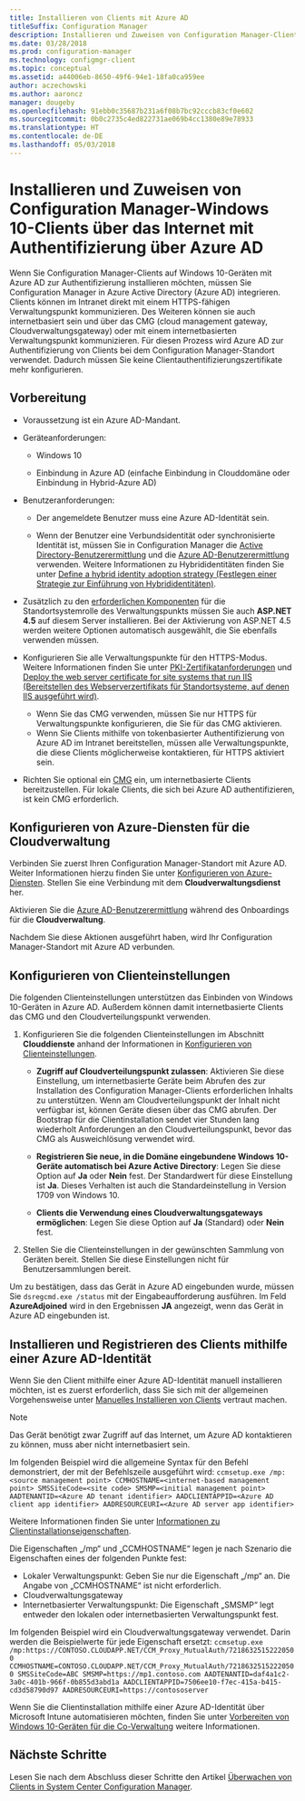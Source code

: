 ```yaml
---
title: Installieren von Clients mit Azure AD
titleSuffix: Configuration Manager
description: Installieren und Zuweisen von Configuration Manager-Clients auf Windows 10-Geräten mithilfe von Azure Active Directory zur Authentifizierung
ms.date: 03/28/2018
ms.prod: configuration-manager
ms.technology: configmgr-client
ms.topic: conceptual
ms.assetid: a44006eb-8650-49f6-94e1-18fa0ca959ee
author: aczechowski
ms.author: aaroncz
manager: dougeby
ms.openlocfilehash: 91ebb0c35687b231a6f08b7bc92cccb83cf0e602
ms.sourcegitcommit: 0b0c2735c4ed822731ae069b4cc1380e89e78933
ms.translationtype: HT
ms.contentlocale: de-DE
ms.lasthandoff: 05/03/2018
---
```

# <a name="install-and-assign-configuration-manager-windows-10-clients-using-azure-ad-for-authentication"></a>Installieren und Zuweisen von Configuration Manager-Windows 10-Clients über das Internet mit Authentifizierung über Azure AD

Wenn Sie Configuration Manager-Clients auf Windows 10-Geräten mit Azure AD zur Authentifizierung installieren möchten, müssen Sie Configuration Manager in Azure Active Directory (Azure AD) integrieren. Clients können im Intranet direkt mit einem HTTPS-fähigen Verwaltungspunkt kommunizieren. Des Weiteren können sie auch internetbasiert sein und über das CMG (cloud management gateway, Cloudverwaltungsgateway) oder mit einem internetbasierten Verwaltungspunkt kommunizieren. Für diesen Prozess wird Azure AD zur Authentifizierung von Clients bei dem Configuration Manager-Standort verwendet. Dadurch müssen Sie keine Clientauthentifizierungszertifikate mehr konfigurieren.



## <a name="before-you-begin"></a>Vorbereitung

- Voraussetzung ist ein Azure AD-Mandant.  

- Geräteanforderungen:  

    - Windows 10  

    - Einbindung in Azure AD (einfache Einbindung in Clouddomäne oder Einbindung in Hybrid-Azure AD)  

- Benutzeranforderungen:  

    - Der angemeldete Benutzer muss eine Azure AD-Identität sein.   

    - Wenn der Benutzer eine Verbundsidentität oder synchronisierte Identität ist, müssen Sie in Configuration Manager die [Active Directory-Benutzerermittlung](/sccm/core/servers/deploy/configure/about-discovery-methods#bkmk_aboutUser) und die [Azure AD-Benutzerermittlung](/sccm/core/servers/deploy/configure/about-discovery-methods#azureaddisc) verwenden. Weitere Informationen zu Hybrididentitäten finden Sie unter [Define a hybrid identity adoption strategy (Festlegen einer Strategie zur Einführung von Hybrididentitäten)](/azure/active-directory/active-directory-hybrid-identity-design-considerations-identity-adoption-strategy).<!--497750-->  

- Zusätzlich zu den [erforderlichen Komponenten](/sccm/core/plan-design/configs/site-and-site-system-prerequisites#bkmk_2012MPpreq) für die Standortsystemrolle des Verwaltungspunkts müssen Sie auch **ASP.NET 4.5** auf diesem Server installieren. Bei der Aktivierung von ASP.NET 4.5 werden weitere Optionen automatisch ausgewählt, die Sie ebenfalls verwenden müssen.  

- Konfigurieren Sie alle Verwaltungspunkte für den HTTPS-Modus. Weitere Informationen finden Sie unter [PKI-Zertifikatanforderungen](/sccm/core/plan-design/network/pki-certificate-requirements) und [Deploy the web server certificate for site systems that run IIS (Bereitstellen des Webserverzertifikats für Standortsysteme, auf denen IIS ausgeführt wird)](/sccm/core/plan-design/network/example-deployment-of-pki-certificates#BKMK_webserver2008_cm2012).  
    - Wenn Sie das CMG verwenden, müssen Sie nur HTTPS für Verwaltungspunkte konfigurieren, die Sie für das CMG aktivieren.
    - Wenn Sie Clients mithilfe von tokenbasierter Authentifizierung von Azure AD im Intranet bereitstellen, müssen alle Verwaltungspunkte, die diese Clients möglicherweise kontaktieren, für HTTPS aktiviert sein. 

- Richten Sie optional ein [CMG](/sccm/core/clients/manage/cmg/plan-cloud-management-gateway) ein, um internetbasierte Clients bereitzustellen. Für lokale Clients, die sich bei Azure AD authentifizieren, ist kein CMG erforderlich.  


## <a name="configure-azure-services-for-cloud-management"></a>Konfigurieren von Azure-Diensten für die Cloudverwaltung

Verbinden Sie zuerst Ihren Configuration Manager-Standort mit Azure AD. Weiter Informationen hierzu finden Sie unter [Konfigurieren von Azure-Diensten](/sccm/core/servers/deploy/configure/azure-services-wizard). Stellen Sie eine Verbindung mit dem **Cloudverwaltungsdienst** her.

Aktivieren Sie die [Azure AD-Benutzerermittlung](/sccm/core/servers/deploy/configure/configure-discovery-methods#azureaadisc) während des Onboardings für die **Cloudverwaltung**. 

Nachdem Sie diese Aktionen ausgeführt haben, wird Ihr Configuration Manager-Standort mit Azure AD verbunden. 



## <a name="configure-client-settings"></a>Konfigurieren von Clienteinstellungen

Die folgenden Clienteinstellungen unterstützen das Einbinden von Windows 10-Geräten in Azure AD. Außerdem können damit internetbasierte Clients das CMG und den Cloudverteilungspunkt verwenden.

1.  Konfigurieren Sie die folgenden Clienteinstellungen im Abschnitt **Clouddienste** anhand der Informationen in [Konfigurieren von Clienteinstellungen](/sccm/core/clients/deploy/configure-client-settings).  

    - **Zugriff auf Cloudverteilungspunkt zulassen**: Aktivieren Sie diese Einstellung, um internetbasierte Geräte beim Abrufen des zur Installation des Configuration Manager-Clients erforderlichen Inhalts zu unterstützen. Wenn am Cloudverteilungspunkt der Inhalt nicht verfügbar ist, können Geräte diesen über das CMG abrufen. Der Bootstrap für die Clientinstallation sendet vier Stunden lang wiederholt Anforderungen an den Cloudverteilungspunkt, bevor das CMG als Ausweichlösung verwendet wird.<!--495533-->  

    - **Registrieren Sie neue, in die Domäne eingebundene Windows 10-Geräte automatisch bei Azure Active Directory**: Legen Sie diese Option auf **Ja** oder **Nein** fest. Der Standardwert für diese Einstellung ist **Ja**. Dieses Verhalten ist auch die Standardeinstellung in Version 1709 von Windows 10.

    - **Clients die Verwendung eines Cloudverwaltungsgateways ermöglichen**: Legen Sie diese Option auf **Ja** (Standard) oder **Nein** fest.  

2.  Stellen Sie die Clienteinstellungen in der gewünschten Sammlung von Geräten bereit. Stellen Sie diese Einstellungen nicht für Benutzersammlungen bereit.

Um zu bestätigen, dass das Gerät in Azure AD eingebunden wurde, müssen Sie `dsregcmd.exe /status` mit der Eingabeaufforderung ausführen. Im Feld **AzureAdjoined** wird in den Ergebnissen **JA** angezeigt, wenn das Gerät in Azure AD eingebunden ist.



## <a name="install-and-register-the-client-using-azure-ad-identity"></a>Installieren und Registrieren des Clients mithilfe einer Azure AD-Identität

Wenn Sie den Client mithilfe einer Azure AD-Identität manuell installieren möchten, ist es zuerst erforderlich, dass Sie sich mit der allgemeinen Vorgehensweise unter [Manuelles Installieren von Clients](/sccm/core/clients/deploy/deploy-clients-to-windows-computers#BKMK_Manual) vertraut machen. 

 > [!Note]  
 > Das Gerät benötigt zwar Zugriff auf das Internet, um Azure AD kontaktieren zu können, muss aber nicht internetbasiert sein. 

Im folgenden Beispiel wird die allgemeine Syntax für den Befehl demonstriert, der mit der Befehlszeile ausgeführt wird: `ccmsetup.exe /mp:<source management point> CCMHOSTNAME=<internet-based management point> SMSSiteCode=<site code> SMSMP=<initial management point> AADTENANTID=<Azure AD tenant identifier> AADCLIENTAPPID=<Azure AD client app identifier> AADRESOURCEURI=<Azure AD server app identifier>`

Weitere Informationen finden Sie unter [Informationen zu Clientinstallationseigenschaften](/sccm/core/clients/deploy/about-client-installation-properties).

Die Eigenschaften „/mp“ und „CCMHOSTNAME“ legen je nach Szenario die Eigenschaften eines der folgenden Punkte fest:
- Lokaler Verwaltungspunkt: Geben Sie nur die Eigenschaft „/mp“ an. Die Angabe von „CCMHOSTNAME“ ist nicht erforderlich.
- Cloudverwaltungsgateway
- Internetbasierter Verwaltungspunkt: Die Eigenschaft „SMSMP“ legt entweder den lokalen oder internetbasierten Verwaltungspunkt fest.

Im folgenden Beispiel wird ein Cloudverwaltungsgateway verwendet. Darin werden die Beispielwerte für jede Eigenschaft ersetzt: `ccmsetup.exe /mp:https://CONTOSO.CLOUDAPP.NET/CCM_Proxy_MutualAuth/72186325152220500 CCMHOSTNAME=CONTOSO.CLOUDAPP.NET/CCM_Proxy_MutualAuth/72186325152220500 SMSSiteCode=ABC SMSMP=https://mp1.contoso.com AADTENANTID=daf4a1c2-3a0c-401b-966f-0b855d3abd1a AADCLIENTAPPID=7506ee10-f7ec-415a-b415-cd3d58790d97 AADRESOURCEURI=https://contososerver`

Wenn Sie die Clientinstallation mithilfe einer Azure AD-Identität über Microsoft Intune automatisieren möchten, finden Sie unter [Vorbereiten von Windows 10-Geräten für die Co-Verwaltung](/sccm/core/clients/manage/co-management-prepare#command-line-to-install-configuration-manager-client) weitere Informationen.



## <a name="next-steps"></a>Nächste Schritte

Lesen Sie nach dem Abschluss dieser Schritte den Artikel [Überwachen von Clients in System Center Configuration Manager](/sccm/core/clients/manage/monitor-clients).
